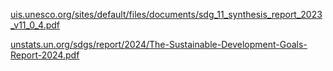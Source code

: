 [uis.unesco.org/sites/default/files/documents/sdg\_11\_synthesis\_report\_2023\_v11\_0\_4.pdf](https://uis.unesco.org/sites/default/files/documents/sdg_11_synthesis_report_2023_v11_0_4.pdf)

[unstats.un.org/sdgs/report/2024/The-Sustainable-Development-Goals-Report-2024.pdf](https://unstats.un.org/sdgs/report/2024/The-Sustainable-Development-Goals-Report-2024.pdf)



